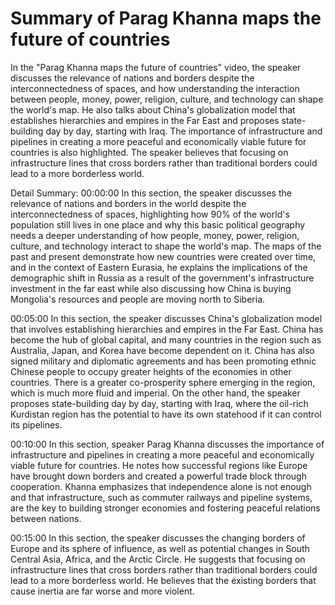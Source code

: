 # Summary of Parag Khanna maps the future of countries

In the "Parag Khanna maps the future of countries" video, the speaker discusses the relevance of nations and borders despite the interconnectedness of spaces, and how understanding the interaction between people, money, power, religion, culture, and technology can shape the world's map. He also talks about China's globalization model that establishes hierarchies and empires in the Far East and proposes state-building day by day, starting with Iraq. The importance of infrastructure and pipelines in creating a more peaceful and economically viable future for countries is also highlighted. The speaker believes that focusing on infrastructure lines that cross borders rather than traditional borders could lead to a more borderless world.

Detail Summary: 
00:00:00
In this section, the speaker discusses the relevance of nations and borders in the world despite the interconnectedness of spaces, highlighting how 90% of the world's population still lives in one place and why this basic political geography needs a deeper understanding of how people, money, power, religion, culture, and technology interact to shape the world's map. The maps of the past and present demonstrate how new countries were created over time, and in the context of Eastern Eurasia, he explains the implications of the demographic shift in Russia as a result of the government's infrastructure investment in the far east while also discussing how China is buying Mongolia's resources and people are moving north to Siberia.

00:05:00
In this section, the speaker discusses China's globalization model that involves establishing hierarchies and empires in the Far East. China has become the hub of global capital, and many countries in the region such as Australia, Japan, and Korea have become dependent on it. China has also signed military and diplomatic agreements and has been promoting ethnic Chinese people to occupy greater heights of the economies in other countries. There is a greater co-prosperity sphere emerging in the region, which is much more fluid and imperial. On the other hand, the speaker proposes state-building day by day, starting with Iraq, where the oil-rich Kurdistan region has the potential to have its own statehood if it can control its pipelines.

00:10:00
In this section, speaker Parag Khanna discusses the importance of infrastructure and pipelines in creating a more peaceful and economically viable future for countries. He notes how successful regions like Europe have brought down borders and created a powerful trade block through cooperation. Khanna emphasizes that independence alone is not enough and that infrastructure, such as commuter railways and pipeline systems, are the key to building stronger economies and fostering peaceful relations between nations.

00:15:00
In this section, the speaker discusses the changing borders of Europe and its sphere of influence, as well as potential changes in South Central Asia, Africa, and the Arctic Circle. He suggests that focusing on infrastructure lines that cross borders rather than traditional borders could lead to a more borderless world. He believes that the existing borders that cause inertia are far worse and more violent.

